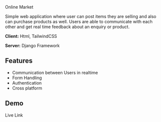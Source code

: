 
Online Market

Simple web application where user can post items they are selling and also can purchase products as well.
Users are able to communicate with each other and get real time feedback about an enquiry or product.






**Client:** Html, TailwindCSS

**Server:** Django Framework


## Features

- Communication between Users in realtime 
- Form Handling 
- Authentication
- Cross platform



## Demo

Live Link


